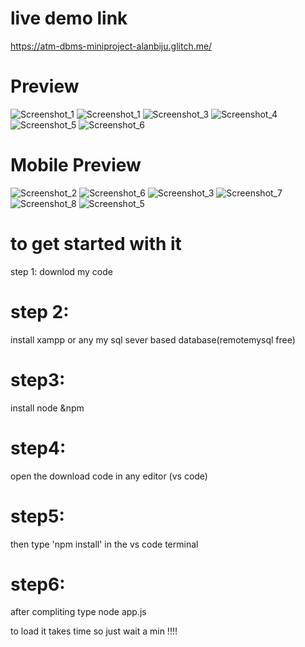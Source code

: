 # live demo link 
https://atm-dbms-miniproject-alanbiju.glitch.me/


#  Preview 
![Screenshot_1](https://user-images.githubusercontent.com/67945306/121804383-c55d8080-cc63-11eb-8a9e-c7337c23ccd0.png)
![Screenshot_1](https://user-images.githubusercontent.com/67945306/121804436-0bb2df80-cc64-11eb-8b67-49f6f1b25e3b.png)
![Screenshot_3](https://user-images.githubusercontent.com/67945306/121804386-c9899e00-cc63-11eb-95f3-deb499280d06.png)
![Screenshot_4](https://user-images.githubusercontent.com/67945306/121804387-cabacb00-cc63-11eb-8c10-ee0ea8e31f37.png)
![Screenshot_5](https://user-images.githubusercontent.com/67945306/121804390-cbebf800-cc63-11eb-917a-21aee2539a6c.png)
![Screenshot_6](https://user-images.githubusercontent.com/67945306/121804391-cc848e80-cc63-11eb-950e-eb842f77f2a6.png)

# Mobile Preview
![Screenshot_2](https://user-images.githubusercontent.com/67945306/121804551-8aa81800-cc64-11eb-9c4c-786c54aa5fa1.png)
![Screenshot_6](https://user-images.githubusercontent.com/67945306/121804561-909df900-cc64-11eb-9577-fc1419efe587.png)
![Screenshot_3](https://user-images.githubusercontent.com/67945306/121804553-8bd94500-cc64-11eb-95ef-d385bdb5236c.png)
![Screenshot_7](https://user-images.githubusercontent.com/67945306/121804554-8c71db80-cc64-11eb-9490-2687573ae750.png)
![Screenshot_8](https://user-images.githubusercontent.com/67945306/121804647-102bc800-cc65-11eb-9325-964b72e8e3fc.png)
![Screenshot_5](https://user-images.githubusercontent.com/67945306/121804560-90056280-cc64-11eb-892c-2ff28687ff38.png)


# to get started with it 
step 1:
downlod my code


# step 2:

install xampp or any my sql sever based database(remotemysql free)


# step3:

install node &npm


# step4:
open the download code in any editor (vs code)


# step5:
then type 'npm install'
in the vs code terminal


# step6:
after compliting type
node app.js

to load it takes time so just wait a min !!!!

